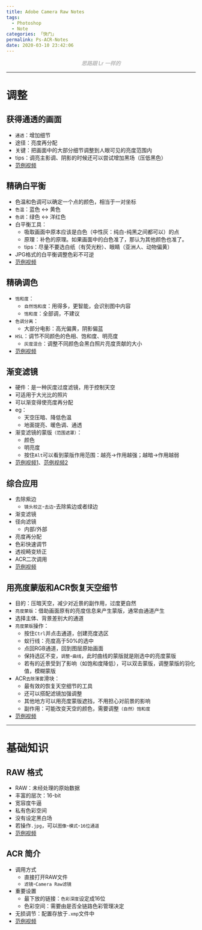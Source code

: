 ```yaml
---
title: Adobe Camera Raw Notes
tags:
  - Photoshop
  - Note
categories: 「快门」
permalink: Ps-ACR-Notes
date: 2020-03-10 23:42:06
---
```


<center> <font color="#bababa">

***思路跟 Lr 一样的***

</font></center>
<!--more-->

---

# 调整

## 获得通透的画面

- `通透`：增加细节
- 途径：亮度再分配
- 关键：把画面中的大部分细节调整到人眼可见的亮度范围内
- tips：调亮主影调、阴影的时候还可以尝试增加黑场（压低黑色）
- [范例视频](https://www.youtube.com/watch?v=sYj8cMlecJE&list=PLhnwj_CftHvhCdkgMKU8qAL4GlXaXmZ1o&index=3)

## 精确白平衡

- 色温和色调可以确定一个点的颜色，相当于一对坐标
- `色温`：蓝色 ↔ 黄色
- `色调`：绿色 ↔ 洋红色
- 白平衡工具：
    + 吸取画面中原本应该是白色（中性灰：纯白-纯黑之间都可以）的点
    + 原理：补色的原理。如果画面中的白色准了，那认为其他颜色也准了。
    + tips：尽量不要选白纸（有荧光粉）、眼睛（亚洲人、动物偏黄）
- JPG格式的白平衡调整色彩不可逆
- [范例视频](https://www.youtube.com/watch?v=5oEbQ6m2O5w&list=PLhnwj_CftHvhCdkgMKU8qAL4GlXaXmZ1o&index=4)

## 精确调色

- `饱和度`：
    + `自然饱和度`：用得多，更智能，会识别图中内容
    + `饱和度`：全部调，不建议
- `色调分离`：
    + 大部分电影：高光偏黄，阴影偏蓝 
- `HSL`：调节不同颜色的色相、饱和度、明亮度
    + `灰度混合`：调整不同颜色会黑白照片亮度贡献的大小
- [范例视频](https://www.youtube.com/watch?v=2fde25zgXb8&list=PLhnwj_CftHvhCdkgMKU8qAL4GlXaXmZ1o&index=5)

## 渐变滤镜

- 硬件：是一种灰度过度滤镜，用于控制天空
- 可适用于大光比的照片
- 可以渐变得使亮度再分配
- eg：
    + 天空压暗、降低色温
    + 地面提亮、暖色调、通透
- 渐变滤镜的蒙版`（范围遮罩）`：
    + 颜色
    + 明亮度
    + 按住`Alt`可以看到蒙版作用范围：越亮→作用越强；越暗→作用越弱
- [范例视频1](https://www.youtube.com/watch?v=l365G5c65kE&list=PLhnwj_CftHvhCdkgMKU8qAL4GlXaXmZ1o&index=6)、[范例视频2](https://www.youtube.com/watch?v=OdlCFo5bNBU&list=PLhnwj_CftHvhCdkgMKU8qAL4GlXaXmZ1o&index=9)

## 综合应用

- 去除紫边
    + `镜头校正`-`去边`-去除紫边或者绿边
- 渐变滤镜
- 径向滤镜
    + 内部/外部
- 亮度再分配
- 色彩快速调节
- 透视畸变矫正
- ACR二次调用
- [范例视频](https://www.youtube.com/watch?v=_b6KALfwJyE&list=PLhnwj_CftHvhCdkgMKU8qAL4GlXaXmZ1o&index=7)

## 用亮度蒙版和ACR恢复天空细节

- 目的：压暗天空，减少对近景的副作用，过度更自然
- `亮度蒙版`：借助画面原有的亮度信息来产生蒙版，通常由通道产生
- 选择主体、背景差别大的通道
- `亮度蒙版`操作：
    + 按住`Ctrl`并点击通道，创建亮度选区
    + 蚁行线：亮度高于50%的选中
    + 点回RGB通道，回到图层原始画面
    + 保持选区不变，`调整`-`曲线`，此时曲线的蒙版就是刚选中的亮度蒙版
    + 若有的近景受到了影响（如饱和度降低），可以双击蒙版，调整蒙版的羽化值，模糊蒙版
- ACR`去除薄雾`滑块：
    + 最有效的恢复天空细节的工具
    + 还可以搭配滤镜加强调整
    + 其他地方可以用亮度蒙版遮挡，不用担心对前景的影响
    + 副作用：可能改变天空的颜色，需要调整`（自然）饱和度`
- [范例视频](https://www.youtube.com/watch?v=7N7A0H7y4es&list=PLhnwj_CftHvhCdkgMKU8qAL4GlXaXmZ1o&index=10)

---

# 基础知识

## RAW 格式

- RAW：未经处理的原始数据
- 丰富的层次：16-bit
- 宽容度牛逼
- 私有色彩空间
- 没有设定黑白场
- 若操作`.jpg`，可以`图像`-`模式`-`16位通道`
- [范例视频](https://www.youtube.com/watch?v=yZEp7wWqswA&list=PLhnwj_CftHvhCdkgMKU8qAL4GlXaXmZ1o&index=1)

## ACR 简介

- 调用方式
    + 直接打开RAW文件
    + `滤镜`-`Camera Raw滤镜`
- 重要设置
    + 最下放的链接：`色彩深度`设定成16位
    + 色彩空间：需要由是否全链路色彩管理决定
- 无损调节：配置存放于`.xmp`文件中
- [范例视频](https://www.youtube.com/watch?v=H5SBJcz2bVM&list=PLhnwj_CftHvhCdkgMKU8qAL4GlXaXmZ1o&index=2)